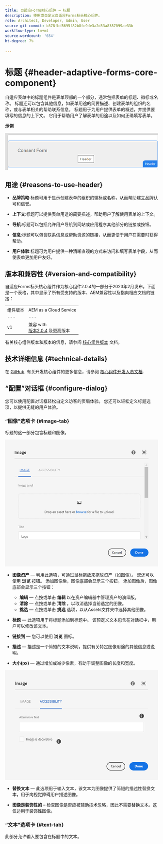 ```yaml
---
title: 自适应Forms核心组件 — 标题
description: 使用或自定义自适应Forms标头核心组件。
role: Architect, Developer, Admin, User
source-git-commit: b378fbd5695f82b8fc9de3a2d53a8387099ae33b
workflow-type: tm+mt
source-wordcount: '654'
ht-degree: 7%

---
```



# 标题 {#header-adaptive-forms-core-component}

自适应表单中的标题组件是表单顶部的一个部分，通常包括表单的标题、徽标或名称。 标题还可以包含其他信息，如表单用途的简要描述、创建表单的组织的名称，或与表单相关的帮助联系信息。 标题用于为用户提供表单的概述，并提供要填写的信息的上下文。 它用于帮助用户了解表单的用途以及如何正确填写表单。

**示例**

![](/help/adaptive-forms/assets/header.png)

## 用途 {#reasons-to-use-header}

* **品牌策略**:标题可用于显示创建表单的组织的徽标或名称，从而帮助建立品牌认可和信誉。

* **上下文**:标题可以提供表单用途的简要描述，帮助用户了解使用表单的上下文。

* **导航**:标题可以包括允许用户导航到网站或应用程序其他部分的链接或按钮。

* **信息**:标题可以包含联系信息或帮助资源的链接，从而更便于用户在需要时获得帮助。

* **用户体验**:标题可为用户提供一种清晰直观的方式来访问和填写表单字段，从而使表单更加用户友好。

## 版本和兼容性 {#version-and-compatibility}

自适应Forms标头核心组件作为核心组件2.0.4的一部分于2023年2月发布。下面是一个表格，其中显示了所有受支持的版本、AEM兼容性以及指向相应文档的链接：

|  |  |
|---|---|
| 组件版本 | AEM as a Cloud Service |
| --- | --- |
| v1 | 兼容 with<br>[版本2.0.4](/help/versions.md) 及更高版本 | 兼容 | 兼容 |
有关核心组件版本和版本的信息，请参阅 [核心组件版本](/help/versions.md) 文档。


<!-- ## Sample Component Output {#sample-component-output}

To experience the Accordion Component as well as see examples of its configuration options as well as HTML and JSON output, visit the [Component Library](https://adobe.com/go/aem_cmp_library_accordion). -->


## 技术详细信息 {#technical-details}

在 [GitHub](https://github.com/adobe/aem-core-forms-components/tree/master/ui.af.apps/src/main/content/jcr_root/apps/core/fd/components/form/pageheader/v1/pageheader). 有关开发核心组件的更多信息，请参阅 [核心组件开发人员文档](/help/developing/overview.md).

## “配置”对话框 {#configure-dialog}

您可以使用配置对话框轻松自定义访客的页眉体验。 您还可以轻松定义标题选项，以提供无缝的用户体验。

### “图像”选项卡 {#image-tab}

标题的这一部分包含标题和图像。

![Imagetab](/help/adaptive-forms/assets/header_image.png)

* **图像资产**  — 利用此选项，可通过鼠标拖放来拖放资产（如图像）。 您还可以使用 **浏览** 按钮。 添加图像后，图像底部会显示三个按钮。 添加图像后，图像底部会显示三个按钮：
   * **编辑**  — 点按或单击 **编辑** 以在资产编辑器中管理资产的演绎版。
   * **清除**  — 点按或单击 **清除** ，以取消选择当前选定的图像。
   * **挑选**  — 点按或单击 **挑选**  选项，以从Assets文件夹中选择其他图像。

* **标题**  — 此选项用于将标题添加到标题中。 该预定义文本包含在对话框中，用户可以修改该文本。
* **链接到**  — 您可以使用 **浏览** 图标。
* **描述**  — 描述是一个简短的文本说明，提供有关特定图像用途的其他信息或说明。
* **大小(px)**  — 通过增加或减少像素，有助于调整图像的长度和宽度。

![accessibilitytab](/help/adaptive-forms/assets/header_accessibility.png)

* **替换文本**  — 此选项用于输入文本，该文本为图像提供了简短的描述性替换文本，用于向视觉障碍用户描述图像。

* **图像是装饰性的** – 检查图像是否应被辅助技术忽略，因此不需要替换文本。这仅适用于装饰性图像。

### “文本”选项卡 {#text-tab}

此部分允许输入要包含在标题中的文本。



